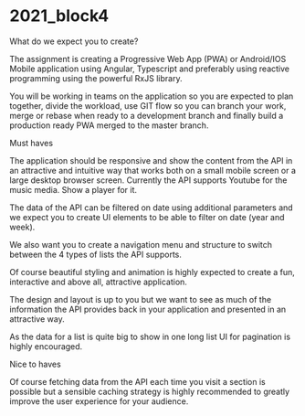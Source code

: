 # 2021_block4

What do we expect you to create?

The assignment is creating a Progressive Web App (PWA) or Android/IOS Mobile application using Angular, Typescript and preferably using reactive programming using the powerful RxJS library.

You will be working in teams on the application so you are expected to plan together, divide the workload, use GIT flow so you can branch your work, merge or rebase when ready to a development branch and finally build a production ready PWA merged to the master branch.


Must haves

The application should be responsive and show the content from the API in an attractive and intuitive way that works both on a small mobile screen or a large desktop browser screen. Currently the API supports Youtube for the music media. Show a player for it. 

The data of the API can be filtered on date using additional parameters and we expect you to create UI elements to be able to filter on date (year and week). 

We also want you to create a navigation menu and structure to switch between the 4 types of lists the API supports. 

Of course beautiful styling and animation is highly expected to create a fun, interactive and above all, attractive application. 

The design and layout is up to you but we want to see as much of the information the API provides back in your application and presented in an attractive way.  

As the data for a list is quite big to show in one long list UI for pagination is highly encouraged.


Nice to haves 

Of course fetching data from the API each time you visit a section is possible but a sensible caching strategy is highly recommended to greatly improve the user experience for your audience.

